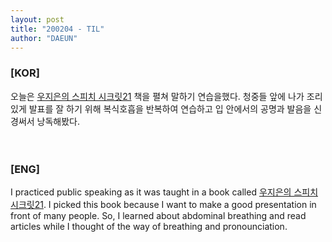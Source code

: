 ```yaml
---
layout: post
title: "200204 - TIL"
author: "DAEUN"
---
```


### [KOR]
오늘은 [우지은의 스피치 시크릿21](https://book.naver.com/bookdb/book_detail.nhn?bid=9237126) 책을 펼쳐 말하기 연습을했다. 청중들 앞에 나가 조리있게 발표를 잘 하기 위해 복식호흡을 반복하여 연습하고 입 안에서의 공명과 발음을 신경써서 낭독해봤다.
<br><br><br>
### [ENG]
I practiced public speaking as it was taught in a book called [우지은의 스피치 시크릿21](https://book.naver.com/bookdb/book_detail.nhn?bid=9237126). I picked this book because I want to make a good presentation in front of many people. So, I learned about abdominal breathing and read articles while I thought of the way of breathing and pronounciation.